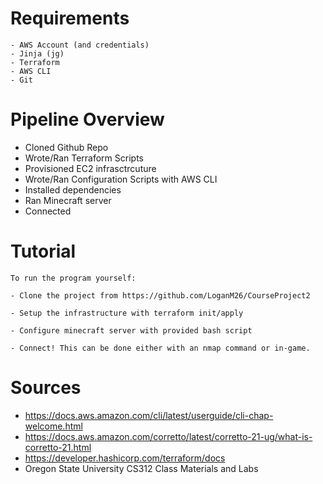 # Requirements

    - AWS Account (and credentials)
    - Jinja (jg)
    - Terraform
    - AWS CLI
    - Git

# Pipeline Overview

- Cloned Github Repo
- Wrote/Ran Terraform Scripts
- Provisioned EC2 infrasctrcuture
- Wrote/Ran Configuration Scripts with AWS CLI
- Installed dependencies
- Ran Minecraft server
- Connected

# Tutorial

    To run the program yourself:

    - Clone the project from https://github.com/LoganM26/CourseProject2

    - Setup the infrastructure with terraform init/apply

    - Configure minecraft server with provided bash script

    - Connect! This can be done either with an nmap command or in-game.

# Sources

- https://docs.aws.amazon.com/cli/latest/userguide/cli-chap-welcome.html
- https://docs.aws.amazon.com/corretto/latest/corretto-21-ug/what-is-corretto-21.html
- https://developer.hashicorp.com/terraform/docs
- Oregon State University CS312 Class Materials and Labs